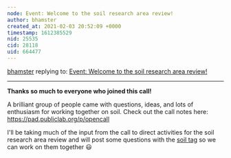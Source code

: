 ```yaml
---
node: Event: Welcome to the soil research area review!
author: bhamster
created_at: 2021-02-03 20:52:09 +0000
timestamp: 1612385529
nid: 25535
cid: 28118
uid: 664477
---
```




[bhamster](../profile/bhamster) replying to: [Event: Welcome to the soil research area review!](../notes/bhamster/01-25-2021/event-welcome-to-the-soil-research-area-review)

----
**Thanks so much to everyone who joined this call!** 

A brilliant group of people came with questions, ideas, and lots of enthusiasm for working together on soil. Check out the call notes here: https://pad.publiclab.org/p/opencall

I'll be taking much of the input from the call to direct activities for the soil research area review and will post some questions with the [soil tag](https://publiclab.org/tag/soil) so we can work on them together 😃  
